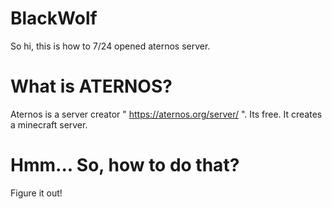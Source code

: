 # BlackWolf
So hi, this is how to 7/24 opened aternos server.
# What is ATERNOS?
Aternos is a server creator " https://aternos.org/server/ ". Its free.
It creates a minecraft server.
# Hmm... So, how to do that?
Figure it out!
